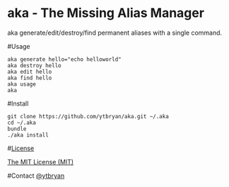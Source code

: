 # aka - The Missing Alias Manager

aka generate/edit/destroy/find permanent aliases with a single command. 

#Usage

```
aka generate hello="echo helloworld" 
aka destroy hello
aka edit hello
aka find hello
aka usage
aka 
```

#Install
```
git clone https://github.com/ytbryan/aka.git ~/.aka
cd ~/.aka
bundle
./aka install
```

#[License](#license)

[The MIT License (MIT)](http://www.opensource.org/licenses/MIT)

#Contact 
[@ytbryan](http://www.twitter.com/ytbryan)